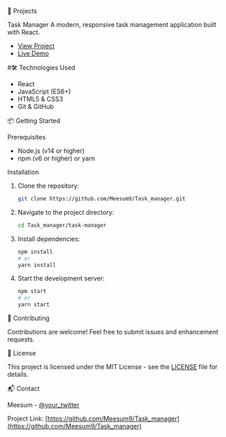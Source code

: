 🚀 Projects

 Task Manager
A modern, responsive task management application built with React.
- [View Project](/task-manager)
- [Live Demo](https://meesum9.github.io/Task_manager/)

#🛠 Technologies Used

- React
- JavaScript (ES6+)
- HTML5 & CSS3
- Git & GitHub

 📦 Getting Started

 Prerequisites
- Node.js (v14 or higher)
- npm (v6 or higher) or yarn

 Installation

1. Clone the repository:
   ```bash
   git clone https://github.com/Meesum9/Task_manager.git
   ```

2. Navigate to the project directory:
   ```bash
   cd Task_manager/task-manager
   ```

3. Install dependencies:
   ```bash
   npm install
   # or
   yarn install
   ```

4. Start the development server:
   ```bash
   npm start
   # or
   yarn start
   ```

 🤝 Contributing

Contributions are welcome! Feel free to submit issues and enhancement requests.

 📜 License

This project is licensed under the MIT License - see the [LICENSE](LICENSE) file for details.

 📬 Contact

Meesum - [@your_twitter](https://twitter.com/your_twitter)

Project Link: [https://github.com/Meesum9/Task_manager](https://github.com/Meesum9/Task_manager)
